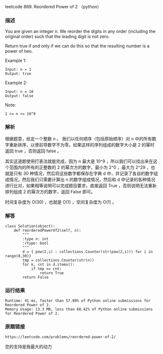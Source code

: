 leetcode 869. Reordered Power of 2 （python）




### 描述


You are given an integer n. We reorder the digits in any order (including the original order) such that the leading digit is not zero.

Return true if and only if we can do this so that the resulting number is a power of two.


Example 1:


	Input: n = 1
	Output: true
	
Example 2:

	Input: n = 10
	Output: false





Note:

	1 <= n <= 10^9


### 解析

根据题意，给定一个整数 n 。 我们以任何顺序（包括原始顺序）对 n 中的所有数字重新排序，以使前导数字不为零。如果这样的序列组成的数字大小是 2 的幂时返回 true ，否则返回 false 。

其实这道题使用打表法就能完成，因为 n 最大是 10^9 ，所以我们可以找出来在这个范围内的所有的正整数的 2 的幂次方的数字，最小为 2^0 ，最大为 2^29 ，也就是只有 30 种情况，然后将这些数字都保存在字典 d 中，并记录了各自的数字组成情况，然后我们只需要计算出 n 的数字组成情况，然后和 d 中记录的各种情况进行比对，如果相等说明可以完成题目要求，直接返回 True ，否则说明无法重新排列组成 2 的幂次方的数字，返回 False 即可。

时间复杂度为 O(30) ，也就是 O(1) ，空间复杂度为 O(1) 。

### 解答

	class Solution(object):
	    def reorderedPowerOf2(self, n):
	        """
	        :type n: int
	        :rtype: bool
	        """
	        d = { pow(2,i) : collections.Counter(str(pow(2,i))) for i in range(0,30)}
	        tmp = collections.Counter(str(n))
	        for k, cnt in d.items():
	            if tmp == cnt:
	                return True
	        return False

### 运行结果

	Runtime: 41 ms, faster than 57.89% of Python online submissions for Reordered Power of 2.
	Memory Usage: 13.3 MB, less than 68.42% of Python online submissions for Reordered Power of 2.

### 原题链接

	https://leetcode.com/problems/reordered-power-of-2/


您的支持是我最大的动力
